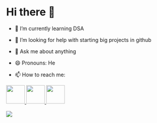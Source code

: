 # Hi there 👋

- 🌱 I’m currently learning DSA
- 🤔 I’m looking for help with starting big projects in github
- 💬 Ask me about anything
- 😄 Pronouns: He

- 📫 How to reach me:
<a href="https://www.linkedin.com/in/mohit-nagaraj/">
    <img height="50" src="https://user-images.githubusercontent.com/105775899/212207842-6e18268e-6ae5-48d7-b806-b04330af7342.png"/>
</a>
<a href="https://www.instagram.com/mohit_nagaraj/">
    <img height="50" src="https://user-images.githubusercontent.com/105775899/212207878-507085a6-4fb2-4d57-9853-09b5d7d66862.png"/>
</a>
<a href="https://www.wa.me/+916363988392">
    <img height="50" src="https://user-images.githubusercontent.com/105775899/212207869-331701f4-4e9d-402b-838a-f7e4e651e49d.png"/>
</a>


<br>
</br>
<img src="https://github-readme-streak-stats.herokuapp.com/?user=mohit-nagaraj&theme=dark"/>


